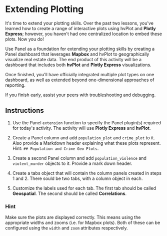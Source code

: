# Extending Plotting

It's time to extend your plotting skills. Over the past two lessons, you've learned how to create a range of interactive plots using hvPlot and **Plotly Express**; however, you haven't had one centralized location to embed these plots. Now you do!

Use Panel as a foundation for extending your plotting skills by creating a Panel dashboard that leverages **Mapbox** and hvPlot to geographically visualize real estate data. The end product of this activity will be a dashboard that includes both **hvPlot** and **Plotly Express** visualizations.

Once finished, you'll have officially integrated multiple plot types on one dashboard, as well as extended beyond one-dimensional approaches of reporting.

If you finish early, assist your peers with troubleshooting and debugging.

## Instructions

1. Use the Panel `extension` function to specify the Panel plugin(s) required for today's activity. The activity will use **Plotly Express** and **hvPlot**.

2. Create a Panel column and add `population_plot` and `crime_plot` to it. Also provide a Markdown header explaining what these plots represent. Hint: `## Population and Crime Geo Plots`.

3. Create a second Panel column and add `population_violence` and `violent_murder` objects to it. Provide a mark down header.

4. Create a tabs object that will contain the column panels created in steps 1 and 2. There sould be two tabs, with a column object in each. 

5. Customize the labels used for each tab. The first tab should be called **Geospatial**. The second should be called **Correlations**.

### Hint

Make sure the plots are displayed correctly. This means using the appropriate widths and zooms (i.e. for Mapbox plots). Both of these can be configured using the `width` and `zoom` attributes respectively.